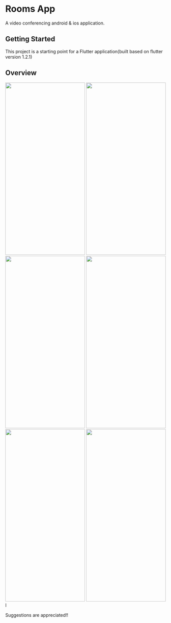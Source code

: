 # Rooms App

A video conferencing android & ios application.

## Getting Started

This project is a starting point for a Flutter application(built based on flutter version 1.2.1)

## Overview

<img src="https://user-images.githubusercontent.com/84156356/122590422-27145500-d07f-11eb-8ecf-87e261eb0017.png" width="250" height="540"/>  <img src="https://user-images.githubusercontent.com/84156356/122590663-7ce8fd00-d07f-11eb-9eef-1e21954f8cfb.png" width="250" height="540"/>  <img src="https://user-images.githubusercontent.com/84156356/122592420-deaa6680-d081-11eb-8a47-b6e3c0f07daf.png" width="250" height="540"/>  <img src="https://user-images.githubusercontent.com/84156356/122592437-e2d68400-d081-11eb-9fef-24f6be42736a.png" width="250" height="540"/>  <img src="https://user-images.githubusercontent.com/84156356/122592456-e79b3800-d081-11eb-8caf-d8d16d8bb863.png" width="250" height="540"/>  <img src="https://user-images.githubusercontent.com/84156356/122592466-ea962880-d081-11eb-9f91-4f242a564cc4.png" width="250" height="540"/>l

Suggestions are appreciated!!


